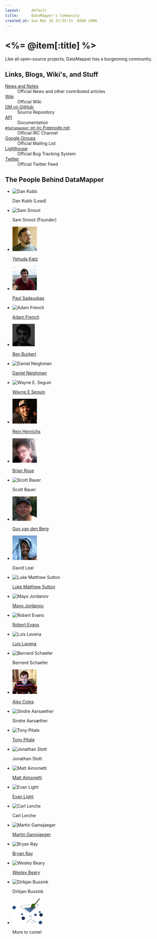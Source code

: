 ```yaml
---
layout:     default
title:      DataMapper's Community
created_at: Sun Mar 16 23:55:11 -0500 2008
---
```


<%= @item[:title] %>
==============

Like all open-source projects, DataMapper has a burgeoning community.

Links, Blogs, Wiki's, and Stuff
-------------------------------

<dl>
  <dt><a href="/news">News and Notes</a></dt>
  <dd>Official News and other contributed articles</dd>

  <dt><a href="http://wiki.github.com/datamapper/dm-core">Wiki</a></dt>
  <dd>Official Wiki</dd>

  <dt><a href="http://github.com/datamapper/">DM on GitHub</a></dt>
  <dd>Source Repository</dd>

  <dt><a href="http://rdoc.info/projects/datamapper/dm-core">API</a></dt>
  <dd>Documentation</dd>

  <dt><a href="irc://irc.freenode.net/#datamapper"><code>#datamapper</code> on irc.Freenode.net</a></dt>
  <dd>Official IRC Channel</dd>

  <dt><a href="http://groups.google.com/group/datamapper">Google Groups</a></dt>
  <dd>Official Mailing List</dd>

  <dt><a href="http://datamapper.lighthouseapp.com/projects/20609-datamapper/">Lighthouse</a></dt>
  <dd>Official Bug Tracking System</dd>

  <dt><a href="http://www.twitter.com/datamapper">Twitter</a></dt>
  <dd>Official Twitter Feed</dd>
</dl>

The People Behind DataMapper
----------------------------

<ul id="yearbook">
  <li>
    <img src="http://www.gravatar.com/avatar/ea627ef000ec92c6cdd5a4c14075e740" title="Dan Kubb" alt="Dan Kubb" />
    <p>Dan Kubb (Lead)</p>
  </li>
  <li>
    <img src="http://www.gravatar.com/avatar/41c597a48c80e37ba68d1adc7095ea0e" title="Sam Smoot" alt="Sam Smoot" />
    <p>Sam Smoot (Founder)</p>
  </li>
  <li>
    <img src="/images/people/yehuda.jpg" title="Yehuda Katz" alt="Yehuda Katz" />
    <p><a href="http://yehudakatz.com/">Yehuda Katz</a></p>
  </li>
  <li>
    <img src="/images/people/rando.jpg" title="Paul Sadauskas" alt="Paul Sadauskas" />
    <p><a href="http://www.theamazingrando.com/">Paul Sadauskas</a></p>
  </li>
  <li>
    <img src="http://www.gravatar.com/avatar/089d4a0c54ac9eee0950444826ed20f0" title="Adam French" alt="Adam French" />
    <p><a href="http://adam.speaksoutofturn.com/">Adam French</a></p>
  </li>
  <li>
    <img src="/images/people/ben_burket.png" title="Ben Burket" alt="Ben Burkert" />
    <p><a href="http://benburkert.com/">Ben Burkert</a></p>
  </li>
  <li>
    <img src="http://www.gravatar.com/avatar/9d1f5d2d9de70bd9a934f557dc95a406" title="Daniel Neighman" alt="Daniel Neighman" />
    <p><a href="http://hassox.blogspot.com/">Daniel Neighman</a></p>
  </li>
  <li>
    <img src="http://www.gravatar.com/avatar/b9b5ff40232c1dfd61238c2a90467f84" title="Wayne E. Seguin" alt="Wayne E. Seguin"/>
    <p><a href="http://wayneseguin.us/">Wayne E Seguin</a></p>
  </li>
  <li>
    <img src="/images/people/reinh.jpg" title="Rein Henrichs" alt="Rein Henrichs"/>
    <p><a href="http://reinh.com/">Rein Henrichs</a></p>
  </li>
  <li>
    <img src="/images/people/heimidal.jpg" title="Brian Rose" alt="Brian Rose"/>
    <p><a href="http://heimidal.net/">Brian Rose</a></p>
  </li>
  <li>
    <img src="http://www.gravatar.com/avatar/ee5c1f36549c4ddca2189f9c4cf36f2c" title="Scott Bauer" alt="Scott Bauer" />
    <p>Scott Bauer</p>
  </li>
  <li>
    <img src="/images/people/guy_v.png" title="Guy van den Berg" alt="Guy van den Berg"/>
    <p><a href="http://www.guyvdb.info">Guy van den Berg</a></p>
  </li>
  <li>
    <img src="/images/people/ior3k.jpg" title="David Leal" alt="David Leal"/>
    <p>David Leal</p>
  </li>
  <li>
    <img src="http://www.gravatar.com/avatar/37872f2e08a213f07e49cf5eabfedc61" title="Luke Matthew Sutton" />
    <p><a href="http://www.mr-eel.com/">Luke Matthew Sutton</a></p>
  </li>
  <li>
    <img src="http://www.gravatar.com/avatar/8e3cc061dec070b2f4d1c78c13ade6ec" title="Mayo Jordanov" />
    <p><a href="http://oyam.ca/">Mayo Jordanov</a></p>
  </li>
  <li>
    <img src="http://www.gravatar.com/avatar/949106533af33ece50adda643c34bc08" title="Robert Evans" />
    <p><a href="http://robertrevans.com/">Robert Evans</a></p>
  </li>
  <li>
    <img src="http://www.gravatar.com/avatar/e7cff3cfd41c495e1012227d7dc24202" title="Luis Lavena"/>
    <p><a href="http://blog.mmediasys.com/">Luis Lavena</a></p>
  </li>
  <li>
    <img src="http://www.gravatar.com/avatar/c6e7bc52e950b434362d337bcfa01993" title="Bernerd Schaefer"/>
    <p>Bernerd Schaefer</p>
  </li>
  <li>
    <img src="/images/people/alex_coles.jpg" title="Alex Coles"/>
    <p><a href="http://alexbcoles.com/">Alex Coles</a></p>
  </li>
  <li>
    <img src="http://www.gravatar.com/avatar/7f75c16b039cd5946fdee1e0771e4f09" title="Sindre Aarsaether"/>
    <p>Sindre Aarsæther</p>
  </li>
  <li>
    <img src="http://www.gravatar.com/avatar/cc371b26b5881c44cde17f7885ccd608" title="Tony Pitale"/>
    <p><a href="http://t.pitale.com/">Tony Pitale</a></p>
  </li>
  <li>
    <img src="http://www.gravatar.com/avatar/476d2a42689da3bd46375955fda053df" title="Jonathan Stott"/>
    <p>Jonathan Stott</p>
  </li>
  <li>
    <img src="http://www.gravatar.com/avatar/c69521d6e22fc0bbd69337ec8b1698df" title="Matt Aimonetti"/>
    <p><a href="http://merbist.com/">Matt Aimonetti</a></p>
  </li>
  <li>
    <img src="http://www.gravatar.com/avatar/149a1aaf5921e34fbcb1ba6a975ed2d4" title="Evan Light"/>
    <p><a href="http://evan.tiggerpalace.com/">Evan Light</a></p>
  </li>
  <li>
    <img src="http://img.skitch.com/20080901-m66fgxbr395p92q9bati3ijjf9.jpg" title="Carl Lerche"/>
    <p>Carl Lerche</p>
  </li>
  <li>
    <img src="http://www.gravatar.com/avatar/5e518814b76962fdd1ad0e74dfac5ea7" title="Martin Gamsjaeger"/>
    <p><a href="http://sick.snusnu.info/">Martin Gamsjaeger</a></p>
  </li>
  <li>
    <img src="http://farm4.static.flickr.com/3119/2818724949_c9eaaf3ae3_o.jpg" title="Bryan Ray"/>
    <p><a href="http://bryanray.net/">Bryan Ray</a></p>
  </li>
  <li>
    <img src="http://www.gravatar.com/userimage/3961329/ab869cf398cb79a0310627c8f6a76e0d.jpg" title="Wesley Beary" alt="Wesley Beary" />
    <p><a href="http://geemus.com/">Wesley Beary</a></p>
  </li>
  <li>
    <img src="http://www.gravatar.com/avatar/b012094b37ab6946c44eaa41d7828478" title="Dirkjan Bussink" alt="Dirkjan Bussink" />
    <p>Dirkjan Bussink</p>
  </li>

  <li>
    <img src="/images/martini.gif" title="you" alt="you could be here" />
    <p>More to come!</p>
  </li>
</ul>

